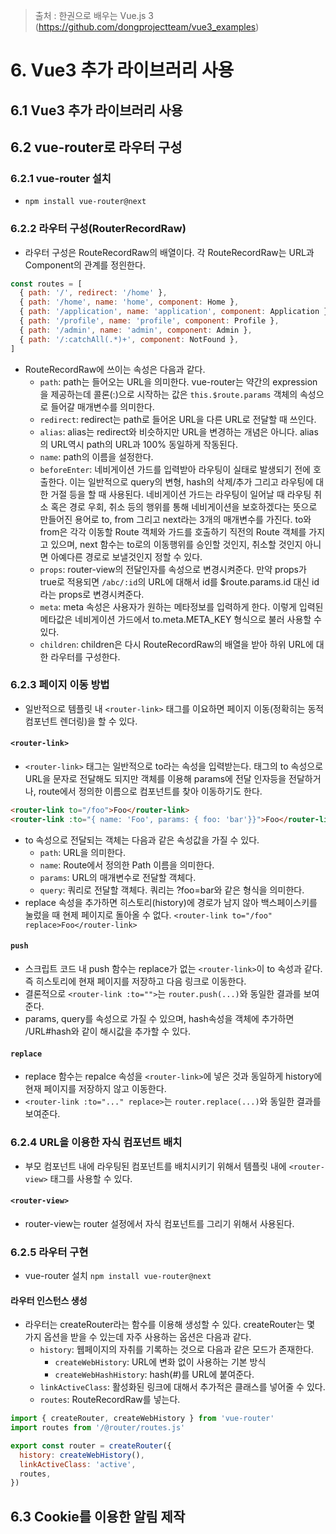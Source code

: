 > 출처 :  한권으로 배우는 Vue.js 3 (https://github.com/dongprojectteam/vue3_examples)
 
# 6. Vue3 추가 라이브러리 사용
## 6.1 Vue3 추가 라이브러리 사용

## 6.2 vue-router로 라우터 구성
### 6.2.1 vue-router 설치
- `npm install vue-router@next`

### 6.2.2 라우터 구성(RouterRecordRaw)
- 라우터 구성은 RouteRecordRaw의 배열이다. 각 RouteRecordRaw는 URL과 Component의 관계를 정읜한다.
```js
const routes = [
  { path: '/', redirect: '/home' },
  { path: '/home', name: 'home', component: Home },  
  { path: '/application', name: 'application', component: Application },
  { path: '/profile', name: 'profile', component: Profile },
  { path: '/admin', name: 'admin', component: Admin },
  { path: '/:catchAll(.*)+', component: NotFound },
]
```
- RouteRecordRaw에 쓰이는 속성은 다음과 같다.
    * `path`: path는 들어오는 URL을 의미한다. vue-router는 약간의 expression을 제공하는데 콜론(:)으로 시작하는 값은 `this.$route.params` 객체의 속성으로 들어갈 매개변수를 의미한다.
    * `redirect`: redirect는 path로 들어온 URL을 다른 URL로 전달할 때 쓰인다.
    * `alias`: alias는 redirect와 비슷하지만 URL을 변경하는 개념은 아니다. alias의 URL역시 path의 URL과 100% 동일하게 작동된다. 
    * `name`: path의 이름을 설정한다.
    * `beforeEnter`: 네비게이션 가드를 입력받아 라우팅이 실태로 발생되기 전에 호출한다. 이는 일반적으로 query의 변형, hash의 삭제/추가 그리고 라우팅에 대한 거절 등을 할 때 사용된다.
      네비게이션 가드는 라우팅이 일어날 때 라우팅 취소 혹은 경로 우회, 취소 등의 행위를 통해 네비게이션을 보호하겠다는 뜻으로 만들어진 용어로 to, from 그리고 next라는 3개의 매개변수를 가진다.
      to와 from은 각각 이동할 Route 객체와 가드를 호출하기 직전의 Route 객체를 가지고 있으며, next 함수는 to로의 이동행위를 승인할 것인지, 취소할 것인지 아니면 아예다른 경로로 보낼것인지 정할 수 있다.
    * `props`: router-view의 전달인자를 속성으로 변경시켜준다. 만약 props가 true로 적용되면 `/abc/:id`의 URL에 대해서 id를 $route.params.id 대신 id라는 props로 변경시켜준다.
    * `meta`: meta 속성은 사용자가 원하는 메타정보를 입력하게 한다. 이렇게 입력된 메타값은 네비게이션 가드에서 to.meta.META_KEY 형식으로 불러 사용할 수 있다.
    * `children`: children은 다시 RouteRecordRaw의 배열을 받아 하위 URL에 대한 라우터를 구성한다.
  
### 6.2.3 페이지 이동 방법
- 일반적으로 템플릿 내 `<router-link>` 태그를 이요하면 페이지 이동(정확히는 동적 컴포넌트 렌더링)을 할 수 있다.

#### `<router-link>`
- `<router-link>` 태그는 일반적으로 to라는 속성을 입력받는다. 태그의 to 속성으로 URL을 문자로 전달해도 되지만 객체를 이용해 params에 전달 인자등을 전달하거나, route에서 정의한
이름으로 컴포넌트를 찾아 이동하기도 한다.
```html
<router-link to="/foo">Foo</router-link>
<router-link :to="{ name: 'Foo', params: { foo: 'bar'}}">Foo</router-link>
```
- to 속성으로 전달되는 객체는 다음과 같은 속성값을 가질 수 있다.
    * `path`: URL을 의미한다.
    * `name`: Route에서 정의한 Path 이름을 의미한다.
    * `params`: URL의 매개변수로 전달할 객체다.
    * `query`: 쿼리로 전달할 객체다. 쿼리는 ?foo=bar와 같은 형식을 의미한다.
- replace 속성을 추가하면 히스토리(history)에 경로가 남지 않아 백스페이스키를 눌렀을 때 현제 페이지로 돌아올 수 없다. `<router-link to="/foo" replace>Foo</router-link>`

#### `push`
- 스크립트 코드 내 push 함수는 replace가 없는 `<router-link>`이 to 속성과 같다. 즉 히스토리에 현재 페이지를 저장하고 다음 링크로 이동한다.
- 결론적으로 `<router-link :to="">`는 `router.push(...)`와 동일한 결과를 보여준다. 
- params, query를 속성으로 가질 수 있으며, hash속성을 객체에 추가하면 /URL#hash와 같이 해시값을 추가할 수 있다.

#### `replace`
- replace 함수는 repalce 속성을 `<router-link>`에 넣은 것과 동일하게 history에 현재 페이지를 저장하지 않고 이동한다.
- `<router-link :to="..." replace>`는 `router.replace(...)`와 동일한 결과를 보여준다.

### 6.2.4 URL을 이용한 자식 컴포넌트 배치
- 부모 컴포넌트 내에 라우팅된 컴포넌트를 배치시키기 위해서 템플릿 내에 `<router-view>` 태그를 사용할 수 있다.

#### `<router-view>`
- router-view는 router 설정에서 자식 컴포넌트를 그리기 위해서 사용된다.

### 6.2.5 라우터 구현
- vue-router 설치 `npm install vue-router@next`

#### 라우터 인스턴스 생성
- 라우터는 createRouter라는 함수를 이용해 생성할 수 있다. createRouter는 몇 가지 옵션을 받을 수 있는데 자주 사용하는 옵션은 다음과 같다.
  * `history`: 웹페이지의 자취를 기록하는 것으로 다음과 같은 모드가 존재한다.
    + `createWebHistory`: URL에 변화 없이 사용하는 기본 방식
    + `createWebHashHistory`: hash(#)를 URL에 붙여준다.
  * `linkActiveClass`: 활성화된 링크에 대해서 추가적은 클래스를 넣어줄 수 있다.
  * `routes`: RouteRecordRaw를 넣는다.

```js
import { createRouter, createWebHistory } from 'vue-router'
import routes from '/@router/routes.js'

export const router = createRouter({
  history: createWebHistory(),
  linkActiveClass: 'active',
  routes,
})
```

## 6.3 Cookie를 이용한 알림 제작 